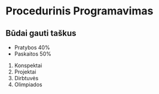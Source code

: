 # Procedurinis Programavimas
## Būdai gauti taškus
- Pratybos 40%
- Paskaitos 50%
1) Konspektai
2) Projektai
3) Dirbtuvės
4) Olimpiados

